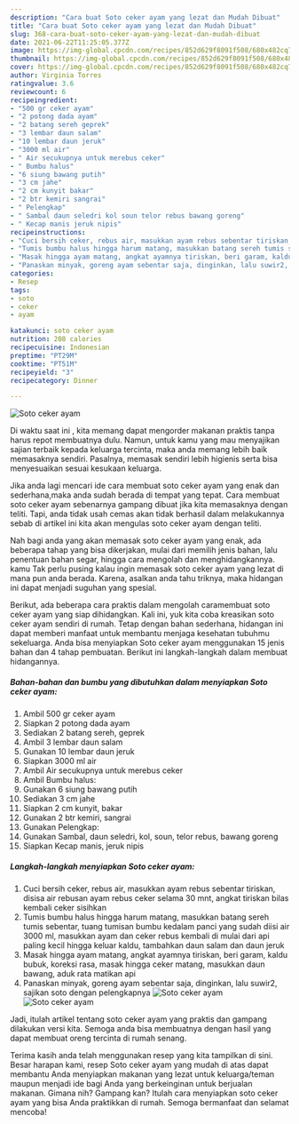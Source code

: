 ```yaml
---
description: "Cara buat Soto ceker ayam yang lezat dan Mudah Dibuat"
title: "Cara buat Soto ceker ayam yang lezat dan Mudah Dibuat"
slug: 368-cara-buat-soto-ceker-ayam-yang-lezat-dan-mudah-dibuat
date: 2021-06-22T11:25:05.377Z
image: https://img-global.cpcdn.com/recipes/852d629f8091f508/680x482cq70/soto-ceker-ayam-foto-resep-utama.jpg
thumbnail: https://img-global.cpcdn.com/recipes/852d629f8091f508/680x482cq70/soto-ceker-ayam-foto-resep-utama.jpg
cover: https://img-global.cpcdn.com/recipes/852d629f8091f508/680x482cq70/soto-ceker-ayam-foto-resep-utama.jpg
author: Virginia Torres
ratingvalue: 3.6
reviewcount: 6
recipeingredient:
- "500 gr ceker ayam"
- "2 potong dada ayam"
- "2 batang sereh geprek"
- "3 lembar daun salam"
- "10 lembar daun jeruk"
- "3000 ml air"
- " Air secukupnya untuk merebus ceker"
- " Bumbu halus"
- "6 siung bawang putih"
- "3 cm jahe"
- "2 cm kunyit bakar"
- "2 btr kemiri sangrai"
- " Pelengkap"
- " Sambal daun seledri kol soun telor rebus bawang goreng"
- " Kecap manis jeruk nipis"
recipeinstructions:
- "Cuci bersih ceker, rebus air, masukkan ayam rebus sebentar tiriskan, disisa air rebusan ayam rebus ceker selama 30 mnt, angkat tiriskan bilas kembali ceker sisihkan"
- "Tumis bumbu halus hingga harum matang, masukkan batang sereh tumis sebentar, tuang tumisan bumbu kedalam panci yang sudah diisi air 3000 ml, masukkan ayam dan ceker rebus kembali di mulai dari api paling kecil hingga keluar kaldu, tambahkan daun salam dan daun jeruk"
- "Masak hingga ayam matang, angkat ayamnya tiriskan, beri garam, kaldu bubuk, koreksi rasa, masak hingga ceker matang, masukkan daun bawang, aduk rata matikan api"
- "Panaskan minyak, goreng ayam sebentar saja, dinginkan, lalu suwir2, sajikan soto dengan pelengkapnya"
categories:
- Resep
tags:
- soto
- ceker
- ayam

katakunci: soto ceker ayam 
nutrition: 208 calories
recipecuisine: Indonesian
preptime: "PT29M"
cooktime: "PT51M"
recipeyield: "3"
recipecategory: Dinner

---
```



![Soto ceker ayam](https://img-global.cpcdn.com/recipes/852d629f8091f508/680x482cq70/soto-ceker-ayam-foto-resep-utama.jpg)

Di waktu  saat ini , kita memang dapat mengorder makanan praktis tanpa harus repot membuatnya dulu. Namun, untuk kamu yang mau menyajikan sajian terbaik kepada keluarga tercinta, maka anda memang lebih baik memasaknya sendiri. Pasalnya, memasak sendiri lebih higienis serta bisa menyesuaikan sesuai kesukaan keluarga.

Jika anda lagi mencari ide cara membuat soto ceker ayam yang enak dan sederhana,maka anda sudah berada di tempat yang tepat. Cara membuat soto ceker ayam  sebenarnya gampang dibuat jika kita memasaknya dengan teliti. Tapi, anda tidak usah cemas akan tidak berhasil dalam melakukannya 
sebab di artikel ini kita akan mengulas soto ceker ayam dengan teliti.  



Nah bagi anda yang akan memasak soto ceker ayam yang enak, ada beberapa tahap yang bisa dikerjakan, mulai dari memilih jenis bahan, lalu penentuan bahan segar, hingga cara mengolah dan menghidangkannya. kamu Tak perlu pusing kalau ingin memasak soto ceker ayam yang lezat di mana pun anda berada. Karena, asalkan anda  tahu triknya, maka hidangan ini dapat menjadi suguhan yang spesial.

Berikut, ada beberapa cara praktis  dalam mengolah caramembuat soto ceker ayam yang siap dihidangkan. Kali ini, yuk kita coba kreasikan soto ceker ayam sendiri di rumah. Tetap dengan bahan sederhana, hidangan ini dapat memberi manfaat untuk membantu menjaga kesehatan tubuhmu sekeluarga. Anda bisa menyiapkan Soto ceker ayam menggunakan 15 jenis bahan dan 4 tahap pembuatan. Berikut ini langkah-langkah dalam membuat hidangannya.

<!--inarticleads1-->

##### Bahan-bahan dan bumbu yang dibutuhkan dalam menyiapkan Soto ceker ayam:

1. Ambil 500 gr ceker ayam
1. Siapkan 2 potong dada ayam
1. Sediakan 2 batang sereh, geprek
1. Ambil 3 lembar daun salam
1. Gunakan 10 lembar daun jeruk
1. Siapkan 3000 ml air
1. Ambil  Air secukupnya untuk merebus ceker
1. Ambil  Bumbu halus:
1. Gunakan 6 siung bawang putih
1. Sediakan 3 cm jahe
1. Siapkan 2 cm kunyit, bakar
1. Gunakan 2 btr kemiri, sangrai
1. Gunakan  Pelengkap:
1. Gunakan  Sambal, daun seledri, kol, soun, telor rebus, bawang goreng
1. Siapkan  Kecap manis, jeruk nipis




<!--inarticleads2-->

##### Langkah-langkah menyiapkan Soto ceker ayam:

1. Cuci bersih ceker, rebus air, masukkan ayam rebus sebentar tiriskan, disisa air rebusan ayam rebus ceker selama 30 mnt, angkat tiriskan bilas kembali ceker sisihkan
1. Tumis bumbu halus hingga harum matang, masukkan batang sereh tumis sebentar, tuang tumisan bumbu kedalam panci yang sudah diisi air 3000 ml, masukkan ayam dan ceker rebus kembali di mulai dari api paling kecil hingga keluar kaldu, tambahkan daun salam dan daun jeruk
1. Masak hingga ayam matang, angkat ayamnya tiriskan, beri garam, kaldu bubuk, koreksi rasa, masak hingga ceker matang, masukkan daun bawang, aduk rata matikan api
1. Panaskan minyak, goreng ayam sebentar saja, dinginkan, lalu suwir2, sajikan soto dengan pelengkapnya
<img src="//assets-global.cpcdn.com/assets/icons/button_play-2c75c40dde080a61004c1f40b05d8f140eaff45d7e9e6481dc71c63d2e7c4909.png" alt="Soto ceker ayam"><img src="//assets-global.cpcdn.com/assets/icons/button_play-2c75c40dde080a61004c1f40b05d8f140eaff45d7e9e6481dc71c63d2e7c4909.png" alt="Soto ceker ayam">



Jadi, itulah artikel tentang  soto ceker ayam  yang praktis dan gampang dilakukan versi kita. Semoga anda bisa membuatnya dengan hasil yang dapat membuat oreng tercinta di rumah senang. 

Terima kasih anda telah menggunakan resep yang kita tampilkan di sini. Besar harapan kami, resep  Soto ceker ayam yang mudah di atas dapat membantu Anda menyiapkan makanan yang lezat untuk keluarga/teman maupun menjadi ide bagi Anda yang berkeinginan untuk berjualan makanan. Gimana nih? Gampang kan? Itulah cara menyiapkan soto ceker ayam yang bisa Anda praktikkan di rumah. Semoga bermanfaat dan selamat mencoba!

